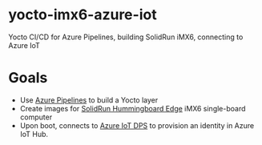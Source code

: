 # yocto-imx6-azure-iot

Yocto CI/CD for Azure Pipelines, building SolidRun iMX6, connecting to Azure IoT

# Goals

* Use [Azure Pipelines](https://azure.microsoft.com/en-us/services/devops/pipelines/) to build a Yocto layer
* Create images for [SolidRun Hummingboard Edge](https://www.solid-run.com/nxp-family/hummingboard/) iMX6 single-board computer
* Upon boot, connects to [Azure IoT DPS](https://docs.microsoft.com/en-us/azure/iot-dps/about-iot-dps) to provision an identity in Azure IoT Hub.
